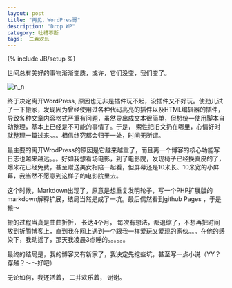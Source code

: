 ```yaml
---
layout: post
title: "再见，WordPres哥"
description: "Drop WP"
category: 吐槽不断 
tags:  二着欢乐 
---
```

{% include JB/setup %}



世间总有美好的事物渐渐变质，或许，它们没变，我们变了。

![n_n](http://pemsys.duapp.com/blog/blog_goodbye_wp.png)


终于决定离开WordPress, 原因也无非是插件玩不起，没插件又不好玩。使劲儿试了一下搬家，发现因为曾经使用过各种代码高亮的插件以及HTML编辑器的插件，导致各种文章内容格式严重有问题，虽然导出成文本很简单，但想统一使用脚本自动整理，基本上已经是不可能的事情了。于是， 索性把旧文扔在哪里，心情好时就整理一篇过来。。。相信终究都会归于一处，时间无所谓。


最主要的离开WrodPress的原因是它越来越重了，而且离一个博客的核心功能写日志也越来越远。。。好如我想看场电影，到了电影院，发现椅子已经换真皮的了，爆米花已经免费，甚至赠送美女相陪一起看，但屏幕还是10米长、10米宽的小屏幕，我当然不愿意到这样子的电影院里去。


这个时候，Markdown出现了，原意是想重复发明轮子，写一个PHP扩展版的markdown解释扩展，结局当然是成了一坑。最后偶然看到github Pages ，于是搬～


搬的过程当真是曲曲折折， 长达4个月， 每次有想法，都退缩了，不想再把时间放到折腾博客上，直到我在网上遇到一个跟我一样爱玩又爱现的家伙。。。在他的感染下，我动摇了，那天我凌晨3点睡的。。。。。。    


最终的结局是，我的博客又有新家了，我决定先挖些坑，甚至写一点小说（YY？穿越？～～好吧）     

无论如何，我还活着， 二并欢乐着， 谢谢。
